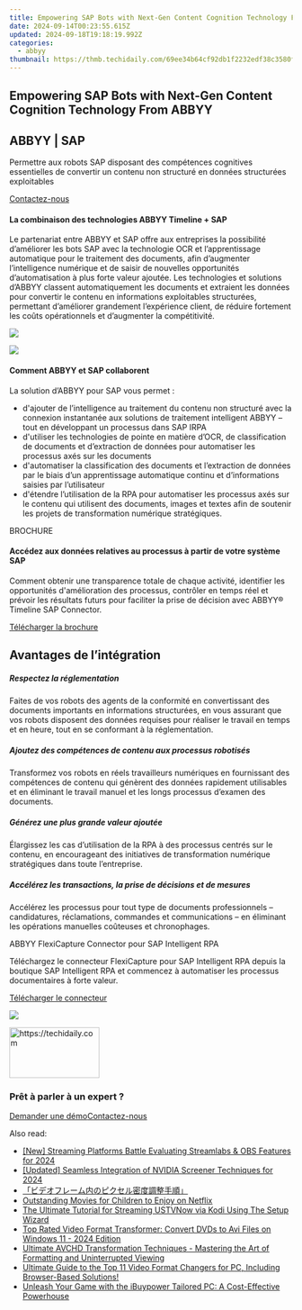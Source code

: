 ```yaml
---
title: Empowering SAP Bots with Next-Gen Content Cognition Technology From ABBYY
date: 2024-09-14T00:23:55.615Z
updated: 2024-09-18T19:18:19.992Z
categories:
  - abbyy
thumbnail: https://thmb.techidaily.com/69ee34b64cf92db1f2232edf38c3580f65ba5a6c1e5baa6cfa6ccd73ff711508.jpg
---
```


## Empowering SAP Bots with Next-Gen Content Cognition Technology From ABBYY

## 

## ABBYY | SAP 

Permettre aux robots SAP disposant des compétences cognitives essentielles de convertir un contenu non structuré en données structurées exploitables

[Contactez-nous](https://tools.techidaily.com/abbyy/products/)

#### La combinaison des technologies ABBYY Timeline + SAP 

Le partenariat entre ABBYY et SAP offre aux entreprises la possibilité d’améliorer les bots SAP avec la technologie OCR et l’apprentissage automatique pour le traitement des documents, afin d’augmenter l’intelligence numérique et de saisir de nouvelles opportunités d’automatisation à plus forte valeur ajoutée. Les technologies et solutions d’ABBYY classent automatiquement les documents et extraient les données pour convertir le contenu en informations exploitables structurées, permettant d’améliorer grandement l’expérience client, de réduire fortement les coûts opérationnels et d’augmenter la compétitivité.

![](https://content.abbyy.com/-/media/project/abbyy/abbyy/solutions/hyperautomation/overview-image.jpg?h=440&iar=0&w=848)

![](https://content.abbyy.com/-/media/project/abbyy/abbyy/solutions/digital-document-archiving/drawer-image.jpg?h=392&iar=0&w=696)

#### Comment ABBYY et SAP collaborent 

La solution d’ABBYY pour SAP vous permet : 

* d'ajouter de l’intelligence au traitement du contenu non structuré avec la connexion instantanée aux solutions de traitement intelligent ABBYY – tout en développant un processus dans SAP IRPA
* d'utiliser les technologies de pointe en matière d’OCR, de classification de documents et d’extraction de données pour automatiser les processus axés sur les documents
* d'automatiser la classification des documents et l’extraction de données par le biais d’un apprentissage automatique continu et d’informations saisies par l’utilisateur
* d'étendre l’utilisation de la RPA pour automatiser les processus axés sur le contenu qui utilisent des documents, images et textes afin de soutenir les projets de transformation numérique stratégiques.

BROCHURE 

#### Accédez aux données relatives au processus à partir de votre système SAP 

Comment obtenir une transparence totale de chaque activité, identifier les opportunités d'amélioration des processus, contrôler en temps réel et prévoir les résultats futurs pour faciliter la prise de décision avec ABBYY® Timeline SAP Connector.

[Télécharger la brochure](https://static1.abbyy.com/abbyycommedia/33180/brochure-timeline-sap-connector-en.pdf)

## Avantages de l’intégration 

##### Respectez la réglementation 

Faites de vos robots des agents de la conformité en convertissant des documents importants en informations structurées, en vous assurant que vos robots disposent des données requises pour réaliser le travail en temps et en heure, tout en se conformant à la réglementation.

##### Ajoutez des compétences de contenu aux processus robotisés 

Transformez vos robots en réels travailleurs numériques en fournissant des compétences de contenu qui génèrent des données rapidement utilisables et en éliminant le travail manuel et les longs processus d’examen des documents.

##### Générez une plus grande valeur ajoutée 

Élargissez les cas d’utilisation de la RPA à des processus centrés sur le contenu, en encourageant des initiatives de transformation numérique stratégiques dans toute l’entreprise.

##### Accélérez les transactions, la prise de décisions et de mesures 

Accélérez les processus pour tout type de documents professionnels – candidatures, réclamations, commandes et communications – en éliminant les opérations manuelles coûteuses et chronophages.

ABBYY FlexiCapture Connector pour SAP Intelligent RPA 

Téléchargez le connecteur FlexiCapture pour SAP Intelligent RPA depuis la boutique SAP Intelligent RPA et commencez à automatiser les processus documentaires à forte valeur.

[Télécharger le connecteur](https://store.irpa.cfapps.eu10.hana.ondemand.com/#/package/bf4a7007-4034-42f3-bcbf-2f6368603672)

![](https://content.abbyy.com/-/media/feature/basecomponents/clients/sap.png?h=40&iar=0&w=120)

<!-- affiliate ads begin -->
<a href="https://aligracehair.sjv.io/c/5597632/2135366/19272" target="_top" id="2135366">
  <img src="//a.impactradius-go.com/display-ad/19272-2135366" border="0" alt="https://techidaily.com" width="160" height="90"/>
</a>
<img height="0" width="0" src="https://aligracehair.sjv.io/i/5597632/2135366/19272" style="position:absolute;visibility:hidden;" border="0" />
<!-- affiliate ads end -->

### Prêt à parler à un expert ?

[Demander une démo](https://tools.techidaily.com/abbyy/products/)[Contactez-nous](https://tools.techidaily.com/abbyy/products/)

<ins class="adsbygoogle"
     style="display:block"
     data-ad-format="autorelaxed"
     data-ad-client="ca-pub-7571918770474297"
     data-ad-slot="1223367746"></ins>

<ins class="adsbygoogle"
     style="display:block"
     data-ad-client="ca-pub-7571918770474297"
     data-ad-slot="8358498916"
     data-ad-format="auto"
     data-full-width-responsive="true"></ins>

<span class="atpl-alsoreadstyle">Also read:</span>
<div><ul>
<li><a href="https://video-screen-grab.techidaily.com/new-streaming-platforms-battle-evaluating-streamlabs-and-obs-features-for-2024/"><u>[New] Streaming Platforms Battle Evaluating Streamlabs & OBS Features for 2024</u></a></li>
<li><a href="https://digital-screen-recording.techidaily.com/updated-seamless-integration-of-nvidia-screener-techniques-for-2024/"><u>[Updated] Seamless Integration of NVIDIA Screener Techniques for 2024</u></a></li>
<li><a href="https://video-capture.techidaily.com/44cm44ot44oh44kq44ov44os44o844og5yaf44gu44ou44kv44k744or5aplusg5bqm6kq5pw05oml6acg44cn/"><u>「ビデオフレーム内のピクセル密度調整手順」</u></a></li>
<li><a href="https://tech-recovery.techidaily.com/outstanding-movies-for-children-to-enjoy-on-netflix/"><u>Outstanding Movies for Children to Enjoy on Netflix</u></a></li>
<li><a href="https://solve-info.techidaily.com/the-ultimate-tutorial-for-streaming-ustvnow-via-kodi-using-the-setup-wizard/"><u>The Ultimate Tutorial for Streaming USTVNow via Kodi Using The Setup Wizard</u></a></li>
<li><a href="https://solve-info.techidaily.com/top-rated-video-format-transformer-convert-dvds-to-avi-files-on-windows-11-2024-edition/"><u>Top Rated Video Format Transformer: Convert DVDs to Avi Files on Windows 11 - 2024 Edition</u></a></li>
<li><a href="https://solve-info.techidaily.com/ultimate-avchd-transformation-techniques-mastering-the-art-of-formatting-and-uninterrupted-viewing/"><u>Ultimate AVCHD Transformation Techniques - Mastering the Art of Formatting and Uninterrupted Viewing</u></a></li>
<li><a href="https://solve-info.techidaily.com/ultimate-guide-to-the-top-11-video-format-changers-for-pc-including-browser-based-solutions/"><u>Ultimate Guide to the Top 11 Video Format Changers for PC, Including Browser-Based Solutions!</u></a></li>
<li><a href="https://buynow-help.techidaily.com/unleash-your-game-with-the-ibuypower-tailored-pc-a-cost-effective-powerhouse/"><u>Unleash Your Game with the iBuypower Tailored PC: A Cost-Effective Powerhouse</u></a></li>
</ul></div>

